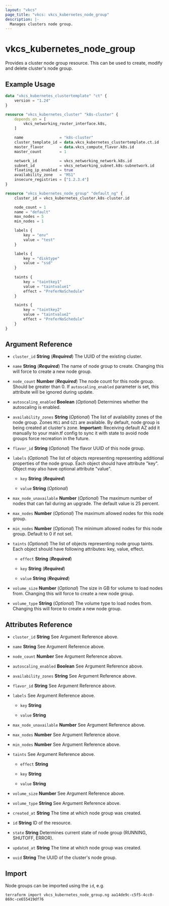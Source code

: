 ```yaml
---
layout: "vkcs"
page_title: "vkcs: vkcs_kubernetes_node_group"
description: |-
  Manages clusters node group.
---
```


# vkcs_kubernetes_node_group

Provides a cluster node group resource. This can be used to create, modify and delete cluster's node group.

## Example Usage
```terraform
data "vkcs_kubernetes_clustertemplate" "ct" {
    version = "1.24"
}

resource "vkcs_kubernetes_cluster" "k8s-cluster" {
    depends_on = [
        vkcs_networking_router_interface.k8s,
    ]

    name                = "k8s-cluster"
    cluster_template_id = data.vkcs_kubernetes_clustertemplate.ct.id
    master_flavor       = data.vkcs_compute_flavor.k8s.id
    master_count        = 1

    network_id          = vkcs_networking_network.k8s.id
    subnet_id           = vkcs_networking_subnet.k8s-subnetwork.id
    floating_ip_enabled = true
    availability_zone   = "MS1"
    insecure_registries = ["1.2.3.4"]
}

resource "vkcs_kubernetes_node_group" "default_ng" {
    cluster_id = vkcs_kubernetes_cluster.k8s-cluster.id

    node_count = 1
    name = "default"
    max_nodes = 5
    min_nodes = 1

    labels {
        key = "env"
        value = "test"
    }

    labels {
        key = "disktype"
        value = "ssd"
    }
    
    taints {
        key = "taintkey1"
        value = "taintvalue1"
        effect = "PreferNoSchedule"
    }

    taints {
        key = "taintkey2"
        value = "taintvalue2"
        effect = "PreferNoSchedule"
    }
}
```
## Argument Reference
- `cluster_id` **String** (***Required***) The UUID of the existing cluster.

- `name` **String** (***Required***) The name of node group to create. Changing this will force to create a new node group.

- `node_count` **Number** (***Required***) The node count for this node group. Should be greater than 0. If `autoscaling_enabled` parameter is set, this attribute will be ignored during update.

- `autoscaling_enabled` **Boolean** (*Optional*) Determines whether the autoscaling is enabled.

- `availability_zones` **String** (*Optional*) The list of availability zones of the node group. Zones `MS1` and  `GZ1` are available. By default, node group is being created at cluster's zone.
**Important:** Receiving default AZ add it manually to your main.tf config to sync it with state to avoid node groups force recreation in the future.

- `flavor_id` **String** (*Optional*) The flavor UUID of this node group.

- `labels` (*Optional*) The list of objects representing representing additional properties of the node group. Each object should have attribute "key". Object may also have optional attribute "value".
  - `key` **String** (***Required***)

  - `value` **String** (*Optional*)

- `max_node_unavailable` **Number** (*Optional*) The maximum number of nodes that can fail during an upgrade. The default value is 25 percent.

- `max_nodes` **Number** (*Optional*) The maximum allowed nodes for this node group.

- `min_nodes` **Number** (*Optional*) The minimum allowed nodes for this node group. Default to 0 if not set.

- `taints` (*Optional*) The list of objects representing node group taints. Each object should have following attributes: key, value, effect.
  - `effect` **String** (***Required***)

  - `key` **String** (***Required***)

  - `value` **String** (***Required***)

- `volume_size` **Number** (*Optional*) The size in GB for volume to load nodes from. Changing this will force to create a new node group.

- `volume_type` **String** (*Optional*) The volume type to load nodes from. Changing this will force to create a new node group.


## Attributes Reference
- `cluster_id` **String** See Argument Reference above.

- `name` **String** See Argument Reference above.

- `node_count` **Number** See Argument Reference above.

- `autoscaling_enabled` **Boolean** See Argument Reference above.

- `availability_zones` **String** See Argument Reference above.

- `flavor_id` **String** See Argument Reference above.

- `labels`  See Argument Reference above.
  - `key` **String**

  - `value` **String**

- `max_node_unavailable` **Number** See Argument Reference above.

- `max_nodes` **Number** See Argument Reference above.

- `min_nodes` **Number** See Argument Reference above.

- `taints`  See Argument Reference above.
  - `effect` **String**

  - `key` **String**

  - `value` **String**

- `volume_size` **Number** See Argument Reference above.

- `volume_type` **String** See Argument Reference above.

- `created_at` **String** The time at which node group was created.

- `id` **String** ID of the resource.

- `state` **String** Determines current state of node group (RUNNING, SHUTOFF, ERROR).

- `updated_at` **String** The time at which node group was created.

- `uuid` **String** The UUID of the cluster's node group.



## Import

Node groups can be imported using the `id`, e.g.

```shell
terraform import vkcs_kubernetes_node_group.ng aa14de9c-c5f5-4cc0-869c-ce655419df76
```
